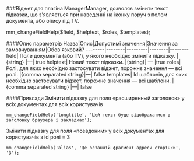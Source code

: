 ###Віджет для плагіна ManagerManager, дозволяє змінити текст підказки, що з'являється при наведенні на іконку поруч з полем документа, або опису під TV.

mm_changeFieldHelp($field, $helptext, $roles, $templates);

####Опис параметрів
Назва|Опис|Допустимі значення|Значення за замовчуванням|Обов'язковий?
--------|--------|---------|--------|--------
field|	Поле документа (або TV), у якого необхідно змінити підказку.	|{string}	|—|	true
helptext|	Новий текст підказки.	|{string}|	—	|true
roles|	Ролі, для яких необхідно застосувати віджет, порожнє значення — всі ролі.	|{comma separated string}|—|	false
templates|	Id шаблонів, для яких необхідно застосувати віджет, порожнє значення — всі шаблони.	|{comma separated string}	|—|	false

####Приклади
Змінити підказку для поля «расширенный заголовок» у всіх документах для всіх користувачів
	
	mm_changeFieldHelp('longtitle', 'Цей текст буде відображатися в заголовку браузера і закладках');
Змінити підказку для поля «псевдоним» у всіх документах для користувачів з id ролі = 3
	
	mm_changeFieldHelp('alias', 'Це останній фрагмент адреси сторінки', '3');
